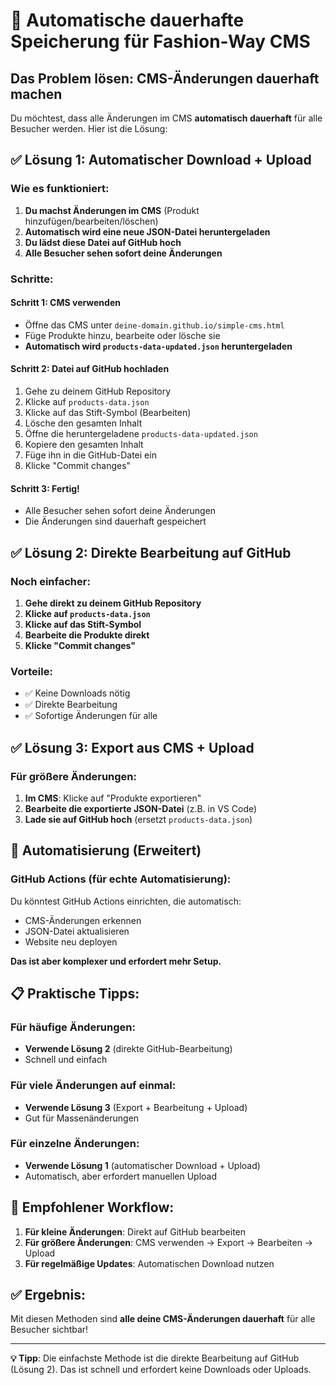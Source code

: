 # 🚀 Automatische dauerhafte Speicherung für Fashion-Way CMS

## Das Problem lösen: CMS-Änderungen dauerhaft machen

Du möchtest, dass alle Änderungen im CMS **automatisch dauerhaft** für alle Besucher werden. Hier ist die Lösung:

## ✅ Lösung 1: Automatischer Download + Upload

### Wie es funktioniert:

1. **Du machst Änderungen im CMS** (Produkt hinzufügen/bearbeiten/löschen)
2. **Automatisch wird eine neue JSON-Datei heruntergeladen**
3. **Du lädst diese Datei auf GitHub hoch**
4. **Alle Besucher sehen sofort deine Änderungen**

### Schritte:

#### Schritt 1: CMS verwenden
- Öffne das CMS unter `deine-domain.github.io/simple-cms.html`
- Füge Produkte hinzu, bearbeite oder lösche sie
- **Automatisch wird `products-data-updated.json` heruntergeladen**

#### Schritt 2: Datei auf GitHub hochladen
1. Gehe zu deinem GitHub Repository
2. Klicke auf `products-data.json`
3. Klicke auf das Stift-Symbol (Bearbeiten)
4. Lösche den gesamten Inhalt
5. Öffne die heruntergeladene `products-data-updated.json`
6. Kopiere den gesamten Inhalt
7. Füge ihn in die GitHub-Datei ein
8. Klicke "Commit changes"

#### Schritt 3: Fertig!
- Alle Besucher sehen sofort deine Änderungen
- Die Änderungen sind dauerhaft gespeichert

## ✅ Lösung 2: Direkte Bearbeitung auf GitHub

### Noch einfacher:

1. **Gehe direkt zu deinem GitHub Repository**
2. **Klicke auf `products-data.json`**
3. **Klicke auf das Stift-Symbol**
4. **Bearbeite die Produkte direkt**
5. **Klicke "Commit changes"**

### Vorteile:
- ✅ Keine Downloads nötig
- ✅ Direkte Bearbeitung
- ✅ Sofortige Änderungen für alle

## ✅ Lösung 3: Export aus CMS + Upload

### Für größere Änderungen:

1. **Im CMS**: Klicke auf "Produkte exportieren"
2. **Bearbeite die exportierte JSON-Datei** (z.B. in VS Code)
3. **Lade sie auf GitHub hoch** (ersetzt `products-data.json`)

## 🔧 Automatisierung (Erweitert)

### GitHub Actions (für echte Automatisierung):

Du könntest GitHub Actions einrichten, die automatisch:
- CMS-Änderungen erkennen
- JSON-Datei aktualisieren
- Website neu deployen

**Das ist aber komplexer und erfordert mehr Setup.**

## 📋 Praktische Tipps:

### Für häufige Änderungen:
- **Verwende Lösung 2** (direkte GitHub-Bearbeitung)
- Schnell und einfach

### Für viele Änderungen auf einmal:
- **Verwende Lösung 3** (Export + Bearbeitung + Upload)
- Gut für Massenänderungen

### Für einzelne Änderungen:
- **Verwende Lösung 1** (automatischer Download + Upload)
- Automatisch, aber erfordert manuellen Upload

## 🎯 Empfohlener Workflow:

1. **Für kleine Änderungen**: Direkt auf GitHub bearbeiten
2. **Für größere Änderungen**: CMS verwenden → Export → Bearbeiten → Upload
3. **Für regelmäßige Updates**: Automatischen Download nutzen

## ✅ Ergebnis:

Mit diesen Methoden sind **alle deine CMS-Änderungen dauerhaft** für alle Besucher sichtbar!

---

**💡 Tipp**: Die einfachste Methode ist die direkte Bearbeitung auf GitHub (Lösung 2). Das ist schnell und erfordert keine Downloads oder Uploads. 